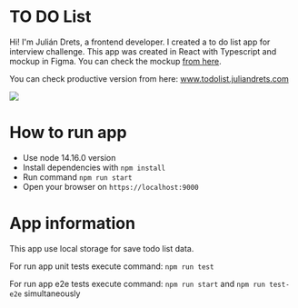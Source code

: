 # TO DO List

Hi! I'm Julián Drets, a frontend developer.
I created a to do list app for interview challenge. This app was created in React with Typescript and mockup in Figma. You can check the mockup [from here](https://www.figma.com/file/yBXRxf5rbs5w2eNVesVG7j/TODO-LIST?node-id=0%3A1).

You can check productive version from here: www.todolist.juliandrets.com

<img src="https://media.giphy.com/media/n3BfXeuhrtDTY0vZnE/giphy.gif"  />

# How to run app

- Use node 14.16.0 version
- Install dependencies with `npm install`
- Run command `npm run start`
- Open your browser on `https://localhost:9000`

# App information


This app use local storage for save todo list data.

For run app unit tests execute command: `npm run test`

For run app e2e tests execute command: `npm run start` and `npm run test-e2e` simultaneously
